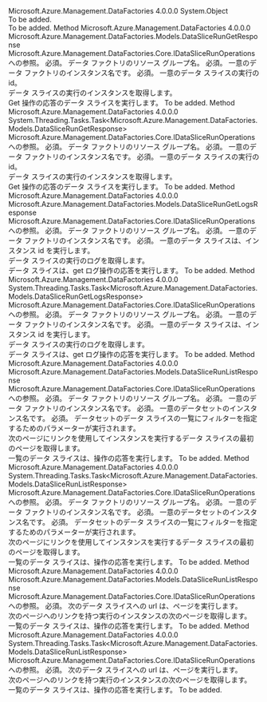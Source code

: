 <Type Name="DataSliceRunOperationsExtensions" FullName="Microsoft.Azure.Management.DataFactories.Core.DataSliceRunOperationsExtensions">
  <TypeSignature Language="C#" Value="public static class DataSliceRunOperationsExtensions" />
  <TypeSignature Language="ILAsm" Value=".class public auto ansi abstract sealed beforefieldinit DataSliceRunOperationsExtensions extends System.Object" />
  <TypeSignature Language="DocId" Value="T:Microsoft.Azure.Management.DataFactories.Core.DataSliceRunOperationsExtensions" />
  <TypeSignature Language="VB.NET" Value="Public Module DataSliceRunOperationsExtensions" />
  <TypeSignature Language="F#" Value="type DataSliceRunOperationsExtensions = class" />
  <AssemblyInfo>
    <AssemblyName>Microsoft.Azure.Management.DataFactories</AssemblyName>
    <AssemblyVersion>4.0.0.0</AssemblyVersion>
  </AssemblyInfo>
  <Base>
    <BaseTypeName>System.Object</BaseTypeName>
  </Base>
  <Interfaces />
  <Docs>
    <summary>To be added.</summary>
    <remarks>To be added.</remarks>
  </Docs>
  <Members>
    <Member MemberName="Get">
      <MemberSignature Language="C#" Value="public static Microsoft.Azure.Management.DataFactories.Models.DataSliceRunGetResponse Get (this Microsoft.Azure.Management.DataFactories.Core.IDataSliceRunOperations operations, string resourceGroupName, string dataFactoryName, string runId);" />
      <MemberSignature Language="ILAsm" Value=".method public static hidebysig class Microsoft.Azure.Management.DataFactories.Models.DataSliceRunGetResponse Get(class Microsoft.Azure.Management.DataFactories.Core.IDataSliceRunOperations operations, string resourceGroupName, string dataFactoryName, string runId) cil managed" />
      <MemberSignature Language="DocId" Value="M:Microsoft.Azure.Management.DataFactories.Core.DataSliceRunOperationsExtensions.Get(Microsoft.Azure.Management.DataFactories.Core.IDataSliceRunOperations,System.String,System.String,System.String)" />
      <MemberSignature Language="VB.NET" Value="&lt;Extension()&gt;&#xA;Public Function Get (operations As IDataSliceRunOperations, resourceGroupName As String, dataFactoryName As String, runId As String) As DataSliceRunGetResponse" />
      <MemberSignature Language="F#" Value="static member Get : Microsoft.Azure.Management.DataFactories.Core.IDataSliceRunOperations * string * string * string -&gt; Microsoft.Azure.Management.DataFactories.Models.DataSliceRunGetResponse" Usage="Microsoft.Azure.Management.DataFactories.Core.DataSliceRunOperationsExtensions.Get (operations, resourceGroupName, dataFactoryName, runId)" />
      <MemberType>Method</MemberType>
      <AssemblyInfo>
        <AssemblyName>Microsoft.Azure.Management.DataFactories</AssemblyName>
        <AssemblyVersion>4.0.0.0</AssemblyVersion>
      </AssemblyInfo>
      <ReturnValue>
        <ReturnType>Microsoft.Azure.Management.DataFactories.Models.DataSliceRunGetResponse</ReturnType>
      </ReturnValue>
      <Parameters>
        <Parameter Name="operations" Type="Microsoft.Azure.Management.DataFactories.Core.IDataSliceRunOperations" RefType="this" />
        <Parameter Name="resourceGroupName" Type="System.String" />
        <Parameter Name="dataFactoryName" Type="System.String" />
        <Parameter Name="runId" Type="System.String" />
      </Parameters>
      <Docs>
        <param name="operations">
            Microsoft.Azure.Management.DataFactories.Core.IDataSliceRunOperations への参照。
            </param>
        <param name="resourceGroupName">
            必須。 データ ファクトリのリソース グループ名。
            </param>
        <param name="dataFactoryName">
            必須。 一意のデータ ファクトリのインスタンス名です。
            </param>
        <param name="runId">
            必須。 一意のデータ スライスの実行の id。
            </param>
        <summary>
            データ スライスの実行のインスタンスを取得します。
            </summary>
        <returns>
            Get 操作の応答のデータ スライスを実行します。
            </returns>
        <remarks>To be added.</remarks>
      </Docs>
    </Member>
    <Member MemberName="GetAsync">
      <MemberSignature Language="C#" Value="public static System.Threading.Tasks.Task&lt;Microsoft.Azure.Management.DataFactories.Models.DataSliceRunGetResponse&gt; GetAsync (this Microsoft.Azure.Management.DataFactories.Core.IDataSliceRunOperations operations, string resourceGroupName, string dataFactoryName, string runId);" />
      <MemberSignature Language="ILAsm" Value=".method public static hidebysig class System.Threading.Tasks.Task`1&lt;class Microsoft.Azure.Management.DataFactories.Models.DataSliceRunGetResponse&gt; GetAsync(class Microsoft.Azure.Management.DataFactories.Core.IDataSliceRunOperations operations, string resourceGroupName, string dataFactoryName, string runId) cil managed" />
      <MemberSignature Language="DocId" Value="M:Microsoft.Azure.Management.DataFactories.Core.DataSliceRunOperationsExtensions.GetAsync(Microsoft.Azure.Management.DataFactories.Core.IDataSliceRunOperations,System.String,System.String,System.String)" />
      <MemberSignature Language="VB.NET" Value="&lt;Extension()&gt;&#xA;Public Function GetAsync (operations As IDataSliceRunOperations, resourceGroupName As String, dataFactoryName As String, runId As String) As Task(Of DataSliceRunGetResponse)" />
      <MemberSignature Language="F#" Value="static member GetAsync : Microsoft.Azure.Management.DataFactories.Core.IDataSliceRunOperations * string * string * string -&gt; System.Threading.Tasks.Task&lt;Microsoft.Azure.Management.DataFactories.Models.DataSliceRunGetResponse&gt;" Usage="Microsoft.Azure.Management.DataFactories.Core.DataSliceRunOperationsExtensions.GetAsync (operations, resourceGroupName, dataFactoryName, runId)" />
      <MemberType>Method</MemberType>
      <AssemblyInfo>
        <AssemblyName>Microsoft.Azure.Management.DataFactories</AssemblyName>
        <AssemblyVersion>4.0.0.0</AssemblyVersion>
      </AssemblyInfo>
      <ReturnValue>
        <ReturnType>System.Threading.Tasks.Task&lt;Microsoft.Azure.Management.DataFactories.Models.DataSliceRunGetResponse&gt;</ReturnType>
      </ReturnValue>
      <Parameters>
        <Parameter Name="operations" Type="Microsoft.Azure.Management.DataFactories.Core.IDataSliceRunOperations" RefType="this" />
        <Parameter Name="resourceGroupName" Type="System.String" />
        <Parameter Name="dataFactoryName" Type="System.String" />
        <Parameter Name="runId" Type="System.String" />
      </Parameters>
      <Docs>
        <param name="operations">
            Microsoft.Azure.Management.DataFactories.Core.IDataSliceRunOperations への参照。
            </param>
        <param name="resourceGroupName">
            必須。 データ ファクトリのリソース グループ名。
            </param>
        <param name="dataFactoryName">
            必須。 一意のデータ ファクトリのインスタンス名です。
            </param>
        <param name="runId">
            必須。 一意のデータ スライスの実行の id。
            </param>
        <summary>
            データ スライスの実行のインスタンスを取得します。
            </summary>
        <returns>
            Get 操作の応答のデータ スライスを実行します。
            </returns>
        <remarks>To be added.</remarks>
      </Docs>
    </Member>
    <Member MemberName="GetLogs">
      <MemberSignature Language="C#" Value="public static Microsoft.Azure.Management.DataFactories.Models.DataSliceRunGetLogsResponse GetLogs (this Microsoft.Azure.Management.DataFactories.Core.IDataSliceRunOperations operations, string resourceGroupName, string dataFactoryName, string dataSliceRunId);" />
      <MemberSignature Language="ILAsm" Value=".method public static hidebysig class Microsoft.Azure.Management.DataFactories.Models.DataSliceRunGetLogsResponse GetLogs(class Microsoft.Azure.Management.DataFactories.Core.IDataSliceRunOperations operations, string resourceGroupName, string dataFactoryName, string dataSliceRunId) cil managed" />
      <MemberSignature Language="DocId" Value="M:Microsoft.Azure.Management.DataFactories.Core.DataSliceRunOperationsExtensions.GetLogs(Microsoft.Azure.Management.DataFactories.Core.IDataSliceRunOperations,System.String,System.String,System.String)" />
      <MemberSignature Language="VB.NET" Value="&lt;Extension()&gt;&#xA;Public Function GetLogs (operations As IDataSliceRunOperations, resourceGroupName As String, dataFactoryName As String, dataSliceRunId As String) As DataSliceRunGetLogsResponse" />
      <MemberSignature Language="F#" Value="static member GetLogs : Microsoft.Azure.Management.DataFactories.Core.IDataSliceRunOperations * string * string * string -&gt; Microsoft.Azure.Management.DataFactories.Models.DataSliceRunGetLogsResponse" Usage="Microsoft.Azure.Management.DataFactories.Core.DataSliceRunOperationsExtensions.GetLogs (operations, resourceGroupName, dataFactoryName, dataSliceRunId)" />
      <MemberType>Method</MemberType>
      <AssemblyInfo>
        <AssemblyName>Microsoft.Azure.Management.DataFactories</AssemblyName>
        <AssemblyVersion>4.0.0.0</AssemblyVersion>
      </AssemblyInfo>
      <ReturnValue>
        <ReturnType>Microsoft.Azure.Management.DataFactories.Models.DataSliceRunGetLogsResponse</ReturnType>
      </ReturnValue>
      <Parameters>
        <Parameter Name="operations" Type="Microsoft.Azure.Management.DataFactories.Core.IDataSliceRunOperations" RefType="this" />
        <Parameter Name="resourceGroupName" Type="System.String" />
        <Parameter Name="dataFactoryName" Type="System.String" />
        <Parameter Name="dataSliceRunId" Type="System.String" />
      </Parameters>
      <Docs>
        <param name="operations">
            Microsoft.Azure.Management.DataFactories.Core.IDataSliceRunOperations への参照。
            </param>
        <param name="resourceGroupName">
            必須。 データ ファクトリのリソース グループ名。
            </param>
        <param name="dataFactoryName">
            必須。 一意のデータ ファクトリのインスタンス名です。
            </param>
        <param name="dataSliceRunId">
            必須。 一意のデータ スライスは、インスタンス id を実行します。
            </param>
        <summary>
            データ スライスの実行のログを取得します。
            </summary>
        <returns>
            データ スライスは、get ログ操作の応答を実行します。
            </returns>
        <remarks>To be added.</remarks>
      </Docs>
    </Member>
    <Member MemberName="GetLogsAsync">
      <MemberSignature Language="C#" Value="public static System.Threading.Tasks.Task&lt;Microsoft.Azure.Management.DataFactories.Models.DataSliceRunGetLogsResponse&gt; GetLogsAsync (this Microsoft.Azure.Management.DataFactories.Core.IDataSliceRunOperations operations, string resourceGroupName, string dataFactoryName, string dataSliceRunId);" />
      <MemberSignature Language="ILAsm" Value=".method public static hidebysig class System.Threading.Tasks.Task`1&lt;class Microsoft.Azure.Management.DataFactories.Models.DataSliceRunGetLogsResponse&gt; GetLogsAsync(class Microsoft.Azure.Management.DataFactories.Core.IDataSliceRunOperations operations, string resourceGroupName, string dataFactoryName, string dataSliceRunId) cil managed" />
      <MemberSignature Language="DocId" Value="M:Microsoft.Azure.Management.DataFactories.Core.DataSliceRunOperationsExtensions.GetLogsAsync(Microsoft.Azure.Management.DataFactories.Core.IDataSliceRunOperations,System.String,System.String,System.String)" />
      <MemberSignature Language="VB.NET" Value="&lt;Extension()&gt;&#xA;Public Function GetLogsAsync (operations As IDataSliceRunOperations, resourceGroupName As String, dataFactoryName As String, dataSliceRunId As String) As Task(Of DataSliceRunGetLogsResponse)" />
      <MemberSignature Language="F#" Value="static member GetLogsAsync : Microsoft.Azure.Management.DataFactories.Core.IDataSliceRunOperations * string * string * string -&gt; System.Threading.Tasks.Task&lt;Microsoft.Azure.Management.DataFactories.Models.DataSliceRunGetLogsResponse&gt;" Usage="Microsoft.Azure.Management.DataFactories.Core.DataSliceRunOperationsExtensions.GetLogsAsync (operations, resourceGroupName, dataFactoryName, dataSliceRunId)" />
      <MemberType>Method</MemberType>
      <AssemblyInfo>
        <AssemblyName>Microsoft.Azure.Management.DataFactories</AssemblyName>
        <AssemblyVersion>4.0.0.0</AssemblyVersion>
      </AssemblyInfo>
      <ReturnValue>
        <ReturnType>System.Threading.Tasks.Task&lt;Microsoft.Azure.Management.DataFactories.Models.DataSliceRunGetLogsResponse&gt;</ReturnType>
      </ReturnValue>
      <Parameters>
        <Parameter Name="operations" Type="Microsoft.Azure.Management.DataFactories.Core.IDataSliceRunOperations" RefType="this" />
        <Parameter Name="resourceGroupName" Type="System.String" />
        <Parameter Name="dataFactoryName" Type="System.String" />
        <Parameter Name="dataSliceRunId" Type="System.String" />
      </Parameters>
      <Docs>
        <param name="operations">
            Microsoft.Azure.Management.DataFactories.Core.IDataSliceRunOperations への参照。
            </param>
        <param name="resourceGroupName">
            必須。 データ ファクトリのリソース グループ名。
            </param>
        <param name="dataFactoryName">
            必須。 一意のデータ ファクトリのインスタンス名です。
            </param>
        <param name="dataSliceRunId">
            必須。 一意のデータ スライスは、インスタンス id を実行します。
            </param>
        <summary>
            データ スライスの実行のログを取得します。
            </summary>
        <returns>
            データ スライスは、get ログ操作の応答を実行します。
            </returns>
        <remarks>To be added.</remarks>
      </Docs>
    </Member>
    <Member MemberName="List">
      <MemberSignature Language="C#" Value="public static Microsoft.Azure.Management.DataFactories.Models.DataSliceRunListResponse List (this Microsoft.Azure.Management.DataFactories.Core.IDataSliceRunOperations operations, string resourceGroupName, string dataFactoryName, string datasetName, Microsoft.Azure.Management.DataFactories.Models.DataSliceRunListParameters parameters);" />
      <MemberSignature Language="ILAsm" Value=".method public static hidebysig class Microsoft.Azure.Management.DataFactories.Models.DataSliceRunListResponse List(class Microsoft.Azure.Management.DataFactories.Core.IDataSliceRunOperations operations, string resourceGroupName, string dataFactoryName, string datasetName, class Microsoft.Azure.Management.DataFactories.Models.DataSliceRunListParameters parameters) cil managed" />
      <MemberSignature Language="DocId" Value="M:Microsoft.Azure.Management.DataFactories.Core.DataSliceRunOperationsExtensions.List(Microsoft.Azure.Management.DataFactories.Core.IDataSliceRunOperations,System.String,System.String,System.String,Microsoft.Azure.Management.DataFactories.Models.DataSliceRunListParameters)" />
      <MemberSignature Language="VB.NET" Value="&lt;Extension()&gt;&#xA;Public Function List (operations As IDataSliceRunOperations, resourceGroupName As String, dataFactoryName As String, datasetName As String, parameters As DataSliceRunListParameters) As DataSliceRunListResponse" />
      <MemberSignature Language="F#" Value="static member List : Microsoft.Azure.Management.DataFactories.Core.IDataSliceRunOperations * string * string * string * Microsoft.Azure.Management.DataFactories.Models.DataSliceRunListParameters -&gt; Microsoft.Azure.Management.DataFactories.Models.DataSliceRunListResponse" Usage="Microsoft.Azure.Management.DataFactories.Core.DataSliceRunOperationsExtensions.List (operations, resourceGroupName, dataFactoryName, datasetName, parameters)" />
      <MemberType>Method</MemberType>
      <AssemblyInfo>
        <AssemblyName>Microsoft.Azure.Management.DataFactories</AssemblyName>
        <AssemblyVersion>4.0.0.0</AssemblyVersion>
      </AssemblyInfo>
      <ReturnValue>
        <ReturnType>Microsoft.Azure.Management.DataFactories.Models.DataSliceRunListResponse</ReturnType>
      </ReturnValue>
      <Parameters>
        <Parameter Name="operations" Type="Microsoft.Azure.Management.DataFactories.Core.IDataSliceRunOperations" RefType="this" />
        <Parameter Name="resourceGroupName" Type="System.String" />
        <Parameter Name="dataFactoryName" Type="System.String" />
        <Parameter Name="datasetName" Type="System.String" />
        <Parameter Name="parameters" Type="Microsoft.Azure.Management.DataFactories.Models.DataSliceRunListParameters" />
      </Parameters>
      <Docs>
        <param name="operations">
            Microsoft.Azure.Management.DataFactories.Core.IDataSliceRunOperations への参照。
            </param>
        <param name="resourceGroupName">
            必須。 データ ファクトリのリソース グループ名。
            </param>
        <param name="dataFactoryName">
            必須。 一意のデータ ファクトリのインスタンス名です。
            </param>
        <param name="datasetName">
            必須。 一意のデータセットのインスタンス名です。
            </param>
        <param name="parameters">
            必須。 データセットのデータ スライスの一覧にフィルターを指定するためのパラメーターが実行されます。
            </param>
        <summary>
            次のページにリンクを使用してインスタンスを実行するデータ スライスの最初のページを取得します。
            </summary>
        <returns>
            一覧のデータ スライスは、操作の応答を実行します。
            </returns>
        <remarks>To be added.</remarks>
      </Docs>
    </Member>
    <Member MemberName="ListAsync">
      <MemberSignature Language="C#" Value="public static System.Threading.Tasks.Task&lt;Microsoft.Azure.Management.DataFactories.Models.DataSliceRunListResponse&gt; ListAsync (this Microsoft.Azure.Management.DataFactories.Core.IDataSliceRunOperations operations, string resourceGroupName, string dataFactoryName, string datasetName, Microsoft.Azure.Management.DataFactories.Models.DataSliceRunListParameters parameters);" />
      <MemberSignature Language="ILAsm" Value=".method public static hidebysig class System.Threading.Tasks.Task`1&lt;class Microsoft.Azure.Management.DataFactories.Models.DataSliceRunListResponse&gt; ListAsync(class Microsoft.Azure.Management.DataFactories.Core.IDataSliceRunOperations operations, string resourceGroupName, string dataFactoryName, string datasetName, class Microsoft.Azure.Management.DataFactories.Models.DataSliceRunListParameters parameters) cil managed" />
      <MemberSignature Language="DocId" Value="M:Microsoft.Azure.Management.DataFactories.Core.DataSliceRunOperationsExtensions.ListAsync(Microsoft.Azure.Management.DataFactories.Core.IDataSliceRunOperations,System.String,System.String,System.String,Microsoft.Azure.Management.DataFactories.Models.DataSliceRunListParameters)" />
      <MemberSignature Language="VB.NET" Value="&lt;Extension()&gt;&#xA;Public Function ListAsync (operations As IDataSliceRunOperations, resourceGroupName As String, dataFactoryName As String, datasetName As String, parameters As DataSliceRunListParameters) As Task(Of DataSliceRunListResponse)" />
      <MemberSignature Language="F#" Value="static member ListAsync : Microsoft.Azure.Management.DataFactories.Core.IDataSliceRunOperations * string * string * string * Microsoft.Azure.Management.DataFactories.Models.DataSliceRunListParameters -&gt; System.Threading.Tasks.Task&lt;Microsoft.Azure.Management.DataFactories.Models.DataSliceRunListResponse&gt;" Usage="Microsoft.Azure.Management.DataFactories.Core.DataSliceRunOperationsExtensions.ListAsync (operations, resourceGroupName, dataFactoryName, datasetName, parameters)" />
      <MemberType>Method</MemberType>
      <AssemblyInfo>
        <AssemblyName>Microsoft.Azure.Management.DataFactories</AssemblyName>
        <AssemblyVersion>4.0.0.0</AssemblyVersion>
      </AssemblyInfo>
      <ReturnValue>
        <ReturnType>System.Threading.Tasks.Task&lt;Microsoft.Azure.Management.DataFactories.Models.DataSliceRunListResponse&gt;</ReturnType>
      </ReturnValue>
      <Parameters>
        <Parameter Name="operations" Type="Microsoft.Azure.Management.DataFactories.Core.IDataSliceRunOperations" RefType="this" />
        <Parameter Name="resourceGroupName" Type="System.String" />
        <Parameter Name="dataFactoryName" Type="System.String" />
        <Parameter Name="datasetName" Type="System.String" />
        <Parameter Name="parameters" Type="Microsoft.Azure.Management.DataFactories.Models.DataSliceRunListParameters" />
      </Parameters>
      <Docs>
        <param name="operations">
            Microsoft.Azure.Management.DataFactories.Core.IDataSliceRunOperations への参照。
            </param>
        <param name="resourceGroupName">
            必須。 データ ファクトリのリソース グループ名。
            </param>
        <param name="dataFactoryName">
            必須。 一意のデータ ファクトリのインスタンス名です。
            </param>
        <param name="datasetName">
            必須。 一意のデータセットのインスタンス名です。
            </param>
        <param name="parameters">
            必須。 データセットのデータ スライスの一覧にフィルターを指定するためのパラメーターが実行されます。
            </param>
        <summary>
            次のページにリンクを使用してインスタンスを実行するデータ スライスの最初のページを取得します。
            </summary>
        <returns>
            一覧のデータ スライスは、操作の応答を実行します。
            </returns>
        <remarks>To be added.</remarks>
      </Docs>
    </Member>
    <Member MemberName="ListNext">
      <MemberSignature Language="C#" Value="public static Microsoft.Azure.Management.DataFactories.Models.DataSliceRunListResponse ListNext (this Microsoft.Azure.Management.DataFactories.Core.IDataSliceRunOperations operations, string nextLink);" />
      <MemberSignature Language="ILAsm" Value=".method public static hidebysig class Microsoft.Azure.Management.DataFactories.Models.DataSliceRunListResponse ListNext(class Microsoft.Azure.Management.DataFactories.Core.IDataSliceRunOperations operations, string nextLink) cil managed" />
      <MemberSignature Language="DocId" Value="M:Microsoft.Azure.Management.DataFactories.Core.DataSliceRunOperationsExtensions.ListNext(Microsoft.Azure.Management.DataFactories.Core.IDataSliceRunOperations,System.String)" />
      <MemberSignature Language="VB.NET" Value="&lt;Extension()&gt;&#xA;Public Function ListNext (operations As IDataSliceRunOperations, nextLink As String) As DataSliceRunListResponse" />
      <MemberSignature Language="F#" Value="static member ListNext : Microsoft.Azure.Management.DataFactories.Core.IDataSliceRunOperations * string -&gt; Microsoft.Azure.Management.DataFactories.Models.DataSliceRunListResponse" Usage="Microsoft.Azure.Management.DataFactories.Core.DataSliceRunOperationsExtensions.ListNext (operations, nextLink)" />
      <MemberType>Method</MemberType>
      <AssemblyInfo>
        <AssemblyName>Microsoft.Azure.Management.DataFactories</AssemblyName>
        <AssemblyVersion>4.0.0.0</AssemblyVersion>
      </AssemblyInfo>
      <ReturnValue>
        <ReturnType>Microsoft.Azure.Management.DataFactories.Models.DataSliceRunListResponse</ReturnType>
      </ReturnValue>
      <Parameters>
        <Parameter Name="operations" Type="Microsoft.Azure.Management.DataFactories.Core.IDataSliceRunOperations" RefType="this" />
        <Parameter Name="nextLink" Type="System.String" />
      </Parameters>
      <Docs>
        <param name="operations">
            Microsoft.Azure.Management.DataFactories.Core.IDataSliceRunOperations への参照。
            </param>
        <param name="nextLink">
            必須。 次のデータ スライスへの url は、ページを実行します。
            </param>
        <summary>
            次のページへのリンクを持つ実行のインスタンスの次のページを取得します。
            </summary>
        <returns>
            一覧のデータ スライスは、操作の応答を実行します。
            </returns>
        <remarks>To be added.</remarks>
      </Docs>
    </Member>
    <Member MemberName="ListNextAsync">
      <MemberSignature Language="C#" Value="public static System.Threading.Tasks.Task&lt;Microsoft.Azure.Management.DataFactories.Models.DataSliceRunListResponse&gt; ListNextAsync (this Microsoft.Azure.Management.DataFactories.Core.IDataSliceRunOperations operations, string nextLink);" />
      <MemberSignature Language="ILAsm" Value=".method public static hidebysig class System.Threading.Tasks.Task`1&lt;class Microsoft.Azure.Management.DataFactories.Models.DataSliceRunListResponse&gt; ListNextAsync(class Microsoft.Azure.Management.DataFactories.Core.IDataSliceRunOperations operations, string nextLink) cil managed" />
      <MemberSignature Language="DocId" Value="M:Microsoft.Azure.Management.DataFactories.Core.DataSliceRunOperationsExtensions.ListNextAsync(Microsoft.Azure.Management.DataFactories.Core.IDataSliceRunOperations,System.String)" />
      <MemberSignature Language="VB.NET" Value="&lt;Extension()&gt;&#xA;Public Function ListNextAsync (operations As IDataSliceRunOperations, nextLink As String) As Task(Of DataSliceRunListResponse)" />
      <MemberSignature Language="F#" Value="static member ListNextAsync : Microsoft.Azure.Management.DataFactories.Core.IDataSliceRunOperations * string -&gt; System.Threading.Tasks.Task&lt;Microsoft.Azure.Management.DataFactories.Models.DataSliceRunListResponse&gt;" Usage="Microsoft.Azure.Management.DataFactories.Core.DataSliceRunOperationsExtensions.ListNextAsync (operations, nextLink)" />
      <MemberType>Method</MemberType>
      <AssemblyInfo>
        <AssemblyName>Microsoft.Azure.Management.DataFactories</AssemblyName>
        <AssemblyVersion>4.0.0.0</AssemblyVersion>
      </AssemblyInfo>
      <ReturnValue>
        <ReturnType>System.Threading.Tasks.Task&lt;Microsoft.Azure.Management.DataFactories.Models.DataSliceRunListResponse&gt;</ReturnType>
      </ReturnValue>
      <Parameters>
        <Parameter Name="operations" Type="Microsoft.Azure.Management.DataFactories.Core.IDataSliceRunOperations" RefType="this" />
        <Parameter Name="nextLink" Type="System.String" />
      </Parameters>
      <Docs>
        <param name="operations">
            Microsoft.Azure.Management.DataFactories.Core.IDataSliceRunOperations への参照。
            </param>
        <param name="nextLink">
            必須。 次のデータ スライスへの url は、ページを実行します。
            </param>
        <summary>
            次のページへのリンクを持つ実行のインスタンスの次のページを取得します。
            </summary>
        <returns>
            一覧のデータ スライスは、操作の応答を実行します。
            </returns>
        <remarks>To be added.</remarks>
      </Docs>
    </Member>
  </Members>
</Type>